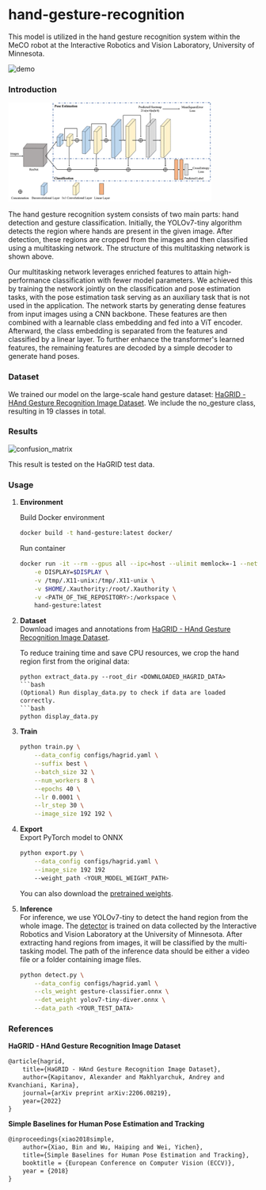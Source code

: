 # hand-gesture-recognition

This model is utilized in the hand gesture recognition system within the MeCO robot at the Interactive Robotics and Vision Laboratory, University of Minnesota.

<img src="https://github.com/kunnnnethan/hand-gesture-recognition/blob/main/images/demo.gif" alt="demo" width="500"/>

### Introduction

<img src="https://github.com/kunnnnethan/hand-gesture-recognition/blob/main/images/model.png" alt="model" height="200"/>

The hand gesture recognition system consists of two main parts: hand detection and gesture classification. Initially, the YOLOv7-tiny algorithm detects the region where hands are present in the given image. After detection, these regions are cropped from the images and then classified using a multitasking network. The structure of this multitasking network is shown above.

Our multitasking network leverages enriched features to attain high-performance classification with fewer model parameters. We achieved this by training the network jointly on the classification and pose estimation tasks, with the pose estimation task serving as an auxiliary task that is not used in the application. The network starts by generating dense features from input images using a CNN backbone. These features are then combined with a learnable class embedding and fed into a ViT encoder. Afterward, the class embedding is separated from the features and classified by a linear layer. To further enhance the transformer's learned features, the remaining features are decoded by a simple decoder to generate hand poses.


### Dataset

We trained our model on the large-scale hand gesture dataset: [HaGRID - HAnd Gesture Recognition Image Dataset](https://github.com/hukenovs/hagrid). We include the no_gesture class, resulting in 19 classes in total.

### Results

<img src="https://github.com/kunnnnethan/hand-gesture-recognition/blob/main/images/confusion_matrix.png" alt="confusion_matrix" height="700"/>

This result is tested on the HaGRID test data.


### Usage

1. **Environment** </br>

    Build Docker environment
    ```bash
    docker build -t hand-gesture:latest docker/
    ```
    
    Run container
    ```bash
    docker run -it --rm --gpus all --ipc=host --ulimit memlock=-1 --network="host" \
        -e DISPLAY=$DISPLAY \
        -v /tmp/.X11-unix:/tmp/.X11-unix \
        -v $HOME/.Xauthority:/root/.Xauthority \
        -v <PATH_OF_THE_REPOSITORY>:/workspace \
        hand-gesture:latest
    ```

1. **Dataset** </br>
Download images and annotations from [HaGRID - HAnd Gesture Recognition Image Dataset](https://github.com/hukenovs/hagrid).

    To reduce training time and save CPU resources, we crop the hand region first from the original data:
    ```
    python extract_data.py --root_dir <DOWNLOADED_HAGRID_DATA>
    ```bash
    (Optional) Run display_data.py to check if data are loaded correctly.
    ```bash
    python display_data.py
    ```

2. **Train** </br>
    ```bash
    python train.py \
        --data_config configs/hagrid.yaml \
        --suffix best \
        --batch_size 32 \
        --num_workers 8 \
        --epochs 40 \
        --lr 0.0001 \
        --lr_step 30 \
        --image_size 192 192 \
    ```

3. **Export** </br>
    Export PyTorch model to ONNX
    ```bash
    python export.py \
        --data_config configs/hagrid.yaml \
        --image_size 192 192
        --weight_path <YOUR_MODEL_WEIGHT_PATH>
    ```
    You can also download the [pretrained weights](https://drive.google.com/file/d/1gtGPClNuARtZHsyX595p0VBBCqJDOqxV/view?usp=sharing).
    
4. **Inference** </br>
    For inference, we use YOLOv7-tiny to detect the hand region from the whole image. The [detector](https://drive.google.com/file/d/16HTdppn7gvbuPTLh7DZn01vbNU-E_Xvu/view?usp=sharing) is trained on data collected by the Interactive Robotics and Vision Laboratory at the University of Minnesota. After extracting hand regions from images, it will be classified by the multi-tasking model. The path of the inference data should be either a video file or a folder containing image files.
    ```bash
    python detect.py \
        --data_config configs/hagrid.yaml \
        --cls_weight gesture-classifier.onnx \
        --det_weight yolov7-tiny-diver.onnx \
        --data_path <YOUR_TEST_DATA>
    ```

### References

**HaGRID - HAnd Gesture Recognition Image Dataset**
```
@article{hagrid,
    title={HaGRID - HAnd Gesture Recognition Image Dataset},
    author={Kapitanov, Alexander and Makhlyarchuk, Andrey and Kvanchiani, Karina},
    journal={arXiv preprint arXiv:2206.08219},
    year={2022}
}
```

**Simple Baselines for Human Pose Estimation and Tracking**
```
@inproceedings{xiao2018simple,
    author={Xiao, Bin and Wu, Haiping and Wei, Yichen},
    title={Simple Baselines for Human Pose Estimation and Tracking},
    booktitle = {European Conference on Computer Vision (ECCV)},
    year = {2018}
}
```

